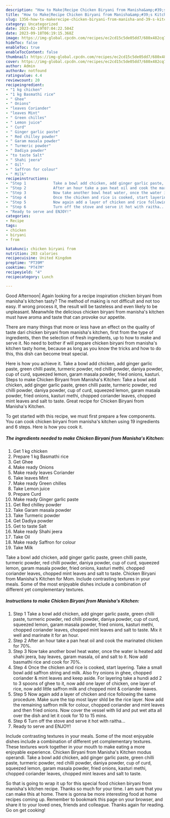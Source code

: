 ```yaml
---
description: "How to Make|Recipe Chicken Biryani from Manisha&amp;#39;s Kitchen {That is Simple"
title: "How to Make|Recipe Chicken Biryani from Manisha&amp;#39;s Kitchen {That is Simple"
slug: 1356-how-to-makerecipe-chicken-biryani-from-manisha-and-39-s-kitchen-that-is-simple
category: Uncategorized
date: 2023-02-19T07:04:22.504Z
date: 2023-09-18T06:19:15.368Z
image: https://img-global.cpcdn.com/recipes/ec2cd15c5de05dd7/680x482cq70/chicken-biryani-from-manishas-kitchen-recipe-main-photo.jpg
hideToc: false
enableToc: true
enableTocContent: false
thumbnail: https://img-global.cpcdn.com/recipes/ec2cd15c5de05dd7/680x482cq70/chicken-biryani-from-manishas-kitchen-recipe-main-photo.jpg
cover: https://img-global.cpcdn.com/recipes/ec2cd15c5de05dd7/680x482cq70/chicken-biryani-from-manishas-kitchen-recipe-main-photo.jpg
author: Admin
authorAv: notfound
ratingvalue: 4.4
reviewcount: 20
recipeingredient:
- "1 kg chicken"
- "1 kg Basmathi rice"
- " Ghee"
- " Onions"
- "leaves Coriander"
- "leaves Mint"
- " Green chilles"
- " Lemon juice"
- " Curd"
- " Ginger garlic paste"
- " Red chilley powder"
- " Garam masala powder"
- " Turmeric powder"
- " Dadiya powder"
- "to taste Salt"
- " Shahi jeera"
- " Oil"
- " Saffron for colour"
- " Milk"
recipeinstructions:
- "Step 1            Take a bowl add chicken, add ginger garlic paste, green chilli paste, turmeric powder, red chilli powder, daniya powder, cup of curd, squeezed lemon, garam masala powder, fried onions, kasturi methi, chopped coriander leaves, chopped mint leaves and salt to taste. Mix it well and marinate it for an hour."
- "Step 2            After an hour take a pan heat oil and cook the marinated chicken for 70%."
- "Step 3            Now take another bowl heat water, once the water is heated add shahi jeera, bay leaves, garam masala, oil and salt to it. Now add basmathi rice and cook for 70%."
- "Step 4            Once the chicken and rice is cooked, start layering. Take a small bowl add saffron string and milk. Also fry onions in ghee, chopped coriander &amp; mint leaves and keep aside. For layering take a hundi add 2 to 3 spoons of ghee to it, now add one layer of chicken, one layer of rice, now add little saffron milk and chopped mint &amp; coriander leaves."
- "Step 5            Now again add a layer of chicken and rice following the same procedure. Make sure the top most layer shld be the rice layer. Now add the remaining saffron milk for colour, chopped coriander and mint leaves and then fried onions. Now cover the vessel with lid and put wet atta all over the dish and let it cook for 10 to 15 mins."
- "Step 6            Turn off the stove and serve it hot with raitha..."
- "Ready to serve and ENJOY!"
categories:
- Recipe
tags:
- chicken
- biryani
- from

katakunci: chicken biryani from 
nutrition: 203 calories
recipecuisine: United Kingdom
preptime: "PT39M"
cooktime: "PT47M"
recipeyield: "4"
recipecategory: Lunch

---
```



Good Afternoon| Again looking for a recipe inspiration chicken biryani from manisha&#39;s kitchen tasty? The method of making is not difficult and not too easy. If wrong process it, the result will be tasteless and even likely to be unpleasant. Meanwhile the delicious chicken biryani from manisha&#39;s kitchen must have aroma and taste that can provoke our appetite.






There are many things that more or less have an effect on the quality of taste dari chicken biryani from manisha&#39;s kitchen, first from the type of ingredients, then the selection of fresh ingredients, up to how to make and serve it. No need to bother if will prepare chicken biryani from manisha&#39;s kitchen tasty home, because as long as you know the tricks and how to do this, this dish can become treat  special.


Here is how you achieve it. Take a bowl add chicken, add ginger garlic paste, green chilli paste, turmeric powder, red chilli powder, daniya powder, cup of curd, squeezed lemon, garam masala powder, fried onions, kasturi. Steps to make Chicken Biryani from Manisha&#39;s Kitchen: Take a bowl add chicken, add ginger garlic paste, green chilli paste, turmeric powder, red chilli powder, daniya powder, cup of curd, squeezed lemon, garam masala powder, fried onions, kasturi methi, chopped coriander leaves, chopped mint leaves and salt to taste. Great recipe for Chicken Biryani from Manisha&#39;s Kitchen.


To get started with this recipe, we must first prepare a few components. You can cook chicken biryani from manisha&#39;s kitchen using 19 ingredients and 6 steps. Here is how you cook it.

<!--inarticleads1-->

##### The ingredients needed to make Chicken Biryani from Manisha&#39;s Kitchen:

1. Get 1 kg chicken
1. Prepare 1 kg Basmathi rice
1. Get  Ghee
1. Make ready  Onions
1. Make ready leaves Coriander
1. Take leaves Mint
1. Make ready  Green chilles
1. Take  Lemon juice
1. Prepare  Curd
1. Make ready  Ginger garlic paste
1. Get  Red chilley powder
1. Take  Garam masala powder
1. Take  Turmeric powder
1. Get  Dadiya powder
1. Get to taste Salt
1. Make ready  Shahi jeera
1. Take  Oil
1. Make ready  Saffron for colour
1. Take  Milk


Take a bowl add chicken, add ginger garlic paste, green chilli paste, turmeric powder, red chilli powder, daniya powder, cup of curd, squeezed lemon, garam masala powder, fried onions, kasturi methi, chopped coriander leaves, chopped mint leaves and salt to taste. Chicken Biryani from Manisha&#39;s Kitchen for Mom. Include contrasting textures in your meals. Some of the most enjoyable dishes include a combination of different yet complementary textures. 

<!--inarticleads2-->

##### Instructions to make Chicken Biryani from Manisha&#39;s Kitchen:

1. Step 1            Take a bowl add chicken, add ginger garlic paste, green chilli paste, turmeric powder, red chilli powder, daniya powder, cup of curd, squeezed lemon, garam masala powder, fried onions, kasturi methi, chopped coriander leaves, chopped mint leaves and salt to taste. Mix it well and marinate it for an hour.
1. Step 2            After an hour take a pan heat oil and cook the marinated chicken for 70%.
1. Step 3            Now take another bowl heat water, once the water is heated add shahi jeera, bay leaves, garam masala, oil and salt to it. Now add basmathi rice and cook for 70%.
1. Step 4            Once the chicken and rice is cooked, start layering. Take a small bowl add saffron string and milk. Also fry onions in ghee, chopped coriander &amp; mint leaves and keep aside. For layering take a hundi add 2 to 3 spoons of ghee to it, now add one layer of chicken, one layer of rice, now add little saffron milk and chopped mint &amp; coriander leaves.
1. Step 5            Now again add a layer of chicken and rice following the same procedure. Make sure the top most layer shld be the rice layer. Now add the remaining saffron milk for colour, chopped coriander and mint leaves and then fried onions. Now cover the vessel with lid and put wet atta all over the dish and let it cook for 10 to 15 mins.
1. Step 6            Turn off the stove and serve it hot with raitha...
1. Ready to serve and ENJOY!

Include contrasting textures in your meals. Some of the most enjoyable dishes include a combination of different yet complementary textures. These textures work together in your mouth to make eating a more enjoyable experience. Chicken Biryani from Manisha&#39;s Kitchen modus operandi. Take a bowl add chicken, add ginger garlic paste, green chilli paste, turmeric powder, red chilli powder, daniya powder, cup of curd, squeezed lemon, garam masala powder, fried onions, kasturi methi, chopped coriander leaves, chopped mint leaves and salt to taste. 

So that is going to wrap it up for this special food chicken biryani from manisha&#39;s kitchen recipe. Thanks so much for your time. I am sure that you can make this at home. There is gonna be more interesting food at home recipes coming up. Remember to bookmark this page on your browser, and share it to your loved ones, friends and colleague. Thanks again for reading. Go on get cooking!

